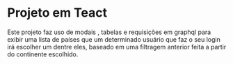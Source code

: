 # Projeto em Teact 

Este projeto faz uso de modais , tabelas e requisições em graphql para exibir uma lista de países que um determinado usuário que faz o seu login irá escolher um dentre eles, baseado em uma filtragem anterior feita a partir do continente escolhido.

